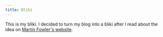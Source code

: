 ```yaml
---
title: Bliki
---
```


This is my bliki. I decided to turn my blog into a bliki after I read about
the idea on [Martin Fowler's website][fowler].

[fowler]: https://www.martinfowler.com/bliki/WhatIsaBliki.html
